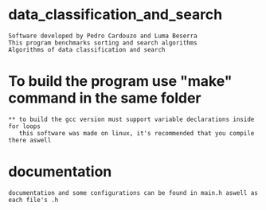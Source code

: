 # data_classification_and_search
	Software developed by Pedro Cardouzo and Luma Beserra
	This program benchmarks sorting and search algorithms
	Algorithms of data classification and search
# To build the program use "make" command in the same folder
    ** to build the gcc version must support variable declarations inside for loops
       this software was made on linux, it's recommended that you compile there aswell
# documentation
	documentation and some configurations can be found in main.h aswell as each file's .h